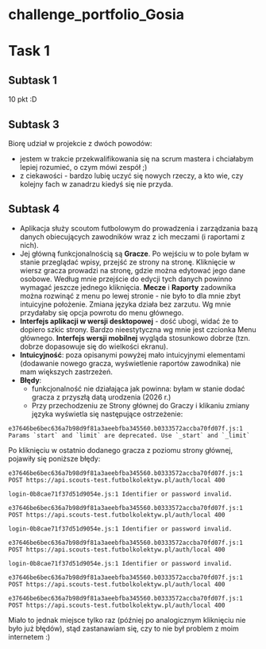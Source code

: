 # challenge_portfolio_Gosia
# Task 1
## Subtask 1
10 pkt :D
## Subtask 3
Biorę udział w projekcie z dwóch powodów:
* jestem w trakcie przekwalifikowania się na scrum mastera i chciałabym lepiej rozumieć, o czym mówi zespół ;)
* z ciekawości - bardzo lubię uczyć się nowych rzeczy, a kto wie, czy kolejny fach w zanadrzu kiedyś się nie przyda.
## Subtask 4
* Aplikacja służy scoutom futbolowym do prowadzenia i zarządzania bazą danych obiecujących zawodników wraz z ich meczami (i raportami z nich).
* Jej główną funkcjonalnością są **Gracze**. Po wejściu w to pole byłam w stanie przeglądać wpisy, przejść ze strony na stronę. Kliknięcie w wiersz gracza prowadzi na stronę, gdzie można edytować jego dane osobowe. Według mnie przejście do edycji tych danych powinno wymagać jeszcze jednego kliknięcia. **Mecze** i **Raporty** zadownika można rozwinąć z menu po lewej stronie - nie było to dla mnie zbyt intuicyjne położenie. Zmiana języka działa bez zarzutu. Wg mnie przydałaby się opcja powrotu do menu głównego.
* **Interfejs aplikacji w wersji desktopowej** - dość ubogi, widać że to dopiero szkic strony. Bardzo nieestytyczna wg mnie jest czcionka Menu głównego. **Interfejs wersji mobilnej** wygląda stosunkowo dobrze (tzn. dobrze dopasowuje się do wielkości ekranu).
* **Intuicyjność**: poza opisanymi powyżej mało intuicyjnymi elementami (dodawanie nowego gracza, wyświetlenie raportów zawodnika) nie mam większych zastrzeżeń.
* **Błędy**:
  * funkcjonalność nie działająca jak powinna: byłam w stanie dodać gracza z przyszłą datą urodzenia (2026 r.)
  * Przy przechodzeniu ze Strony głównej do Graczy i klikaniu zmiany języka wyświetla się następujące ostrzeżenie: 
```
e37646be6bec636a7b98d9f81a3aeebfba345560.b0333572accba70fd07f.js:1 Params `start` and `limit` are deprecated. Use `_start` and `_limit`
```
Po kliknięciu w ostatnio dodanego gracza z poziomu strony głównej, pojawiły się poniższe błędy:
```
e37646be6bec636a7b98d9f81a3aeebfba345560.b0333572accba70fd07f.js:1          POST https://api.scouts-test.futbolkolektyw.pl/auth/local 400
```
```
login-0b8cae71f37d51d9054e.js:1 Identifier or password invalid.
```
```
e37646be6bec636a7b98d9f81a3aeebfba345560.b0333572accba70fd07f.js:1          POST https://api.scouts-test.futbolkolektyw.pl/auth/local 400
```
```
login-0b8cae71f37d51d9054e.js:1 Identifier or password invalid.
```
```
e37646be6bec636a7b98d9f81a3aeebfba345560.b0333572accba70fd07f.js:1          POST https://api.scouts-test.futbolkolektyw.pl/auth/local 400
```
```
login-0b8cae71f37d51d9054e.js:1 Identifier or password invalid.
```
```
e37646be6bec636a7b98d9f81a3aeebfba345560.b0333572accba70fd07f.js:1          POST https://api.scouts-test.futbolkolektyw.pl/auth/local 400
```
```
e37646be6bec636a7b98d9f81a3aeebfba345560.b0333572accba70fd07f.js:1          POST https://api.scouts-test.futbolkolektyw.pl/auth/local 400
```
Miało to jednak miejsce tylko raz (później po analogicznym kliknięciu nie było już błędów), stąd zastanawiam się, czy to nie był problem z moim internetem :)
